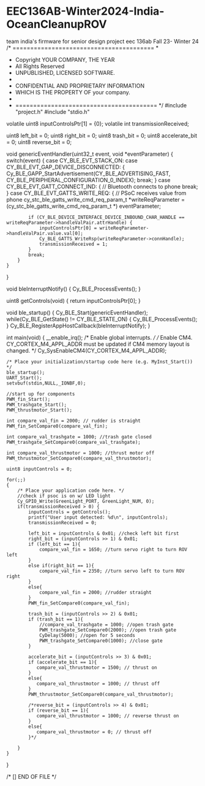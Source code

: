 # EEC136AB-Winter2024-India-OceanCleanupROV
team india's firmware for senior design project eec 136ab Fall 23- Winter 24
/* ========================================
 *
 * Copyright YOUR COMPANY, THE YEAR
 * All Rights Reserved
 * UNPUBLISHED, LICENSED SOFTWARE.
 *
 * CONFIDENTIAL AND PROPRIETARY INFORMATION
 * WHICH IS THE PROPERTY OF your company.
 *
 * ========================================
*/
#include "project.h"
#include "stdio.h"

volatile uint8 inputControlsPtr[1] = {0};
volatile int transmissionReceived;

uint8 left_bit = 0;
uint8 right_bit = 0;
uint8 trash_bit = 0;
uint8 accelerate_bit = 0;
uint8 reverse_bit = 0;

void genericEventHandler(uint32_t event, void *eventParameter) {
    switch(event) {
        case CY_BLE_EVT_STACK_ON:
        case CY_BLE_EVT_GAP_DEVICE_DISCONNECTED: {
            Cy_BLE_GAPP_StartAdvertisement(CY_BLE_ADVERTISING_FAST, CY_BLE_PERIPHERAL_CONFIGURATION_0_INDEX);
            break;
        }
        case CY_BLE_EVT_GATT_CONNECT_IND: {
            // Bluetooth connects to phone
            break;
        }
        case CY_BLE_EVT_GATTS_WRITE_REQ: {
            // PSoC receives value from phone
            cy_stc_ble_gatts_write_cmd_req_param_t *writeReqParameter = (cy_stc_ble_gatts_write_cmd_req_param_t *) eventParameter;

            if (CY_BLE_DEVICE_INTERFACE_DEVICE_INBOUND_CHAR_HANDLE == writeReqParameter->handleValPair.attrHandle) {
                inputControlsPtr[0] = writeReqParameter->handleValPair.value.val[0];
                Cy_BLE_GATTS_WriteRsp(writeReqParameter->connHandle);
                transmissionReceived = 1;
            }
            break;
        }
    }
}

void bleInterruptNotify() {
    Cy_BLE_ProcessEvents();
}

uint8 getControls(void) {
    return inputControlsPtr[0];
}

void ble_startup() {
    Cy_BLE_Start(genericEventHandler);
    while(Cy_BLE_GetState() != CY_BLE_STATE_ON) {
        Cy_BLE_ProcessEvents();
    }
    Cy_BLE_RegisterAppHostCallback(bleInterruptNotify);
}

int main(void)
{
    __enable_irq(); /* Enable global interrupts. */
    /* Enable CM4.  CY_CORTEX_M4_APPL_ADDR must be updated if CM4 memory layout is changed. */
    Cy_SysEnableCM4(CY_CORTEX_M4_APPL_ADDR); 
  
    /* Place your initialization/startup code here (e.g. MyInst_Start()) */
    ble_startup();
    UART_Start();
    setvbuf(stdin,NULL,_IONBF,0);
    
    //start up for components
    PWM_fin_Start();
    PWM_trashgate_Start();
    PWM_thrustmotor_Start();
    
    int compare_val_fin = 2000; // rudder is straight
    PWM_fin_SetCompare0(compare_val_fin);
    
    int compare_val_trashgate = 1000; //trash gate closed
    PWM_trashgate_SetCompare0(compare_val_trashgate);
    
    int compare_val_thrustmotor = 1000; //thrust motor off
    PWM_thrustmotor_SetCompare0(compare_val_thrustmotor);
    
    uint8 inputControls = 0;
    
    for(;;)
    {
        /* Place your application code here. */
        //check if psoc is on w/ LED light
        Cy_GPIO_Write(GreenLight_PORT, GreenLight_NUM, 0);
        if(transmissionReceived > 0) {
            inputControls = getControls();
            printf("User input detected: %d\n", inputControls);
            transmissionReceived = 0;
            
            left_bit = inputControls & 0x01; //check left bit first
            right_bit = (inputControls >> 1) & 0x01;
            if (left_bit == 1){
                compare_val_fin = 1650; //turn servo right to turn ROV left
            }
            else if(right_bit == 1){
                compare_val_fin = 2350; //turn servo left to turn ROV right
            }
            else{
                compare_val_fin = 2000; //rudder straight
            }
            PWM_fin_SetCompare0(compare_val_fin);
            
            trash_bit = (inputControls >> 2) & 0x01;
            if (trash_bit == 1){
                //compare_val_trashgate = 1000; //open trash gate
                PWM_trashgate_SetCompare0(2000); //open trash gate
                CyDelay(5000); //open for 5 seconds
                PWM_trashgate_SetCompare0(1000); //close gate
            }
            
            accelerate_bit = (inputControls >> 3) & 0x01;
            if (accelerate_bit == 1){
               compare_val_thrustmotor = 1500; // thrust on
            }
            else{
               compare_val_thrustmotor = 1000; // thrust off 
            }
            PWM_thrustmotor_SetCompare0(compare_val_thrustmotor);
           
            /*reverse_bit = (inputControls >> 4) & 0x01;
            if (reverse_bit == 1){
               compare_val_thrustmotor = 1000; // reverse thrust on
            }
            else{
               compare_val_thrustmotor = 0; // thrust off 
            }*/
            
        }
    }
}

/* [] END OF FILE */
